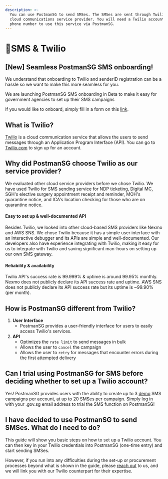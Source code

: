 ```yaml
---
description: >-
  You can use PostmanSG to send SMSes. The SMSes are sent through Twilio, our
  cloud communications service provider. You will need a Twilio account and a
  phone number to use this service via PostmanSG.
---
```


# 📱SMS & Twilio

## \[New] Seamless PostmanSG SMS onboarding!

We understand that onboarding to Twilio and senderID registration can be a hassle so we want to make this more seamless for you.

We are launching PostmanSG SMS onboarding in Beta to make it easy for government agencies to set up their SMS campaigns

If you would like to onboard, simply fill in a form on this [link](https://go.gov.sg/postman-sms-form).

## What is Twilio?

[Twilio](https://www.twilio.com/) is a cloud communication service that allows the users to send messages through an Application Program Interface (API). You can go to [Twilio.com](https://www.twilio.com/) to sign up for an account.

## Why did PostmanSG choose Twilio as our service provider?

We evaluated other cloud service providers before we chose Twilio. We have used Twilio for SMS sending service for NDP ticketing, Digital MC, SGH's elective surgery appointment receipt and reminder, MOH's quarantine notice, and ICA's location checking for those who are on quarantine notice.

#### **Easy to set up & well-documented API**

Besides Twilio, we looked into other cloud-based SMS providers like Nexmo and AWS SNS. We chose Twilio because it has a simple user interface with an interactive debugger and its APIs are simple and well-documented. Our developers also have experience integrating with Twilio, making it easy for us to integrate with Twilio and saving significant man-hours on setting up our own SMS gateway.

#### **Reliability & availability**

Twilio API's success rate is 99.999% & uptime is around 99.95% monthly. Nexmo does not publicly declare its API success rate and uptime. AWS SNS does not publicly declare its API success rate but its uptime is \~99.90% (per month).

## How is PostmanSG different from Twilio?

1. **User Interface**
   * PostmanSG provides a user-friendly interface for users to easily access Twilio's services.
2. **API**
   * Optimizes the `rate limit` to send messages in bulk
   * Allows the user to `cancel` the campaign
   * Allows the user to `retry` for messages that encounter errors during the first attempted delivery

## Can I trial using PostmanSG for SMS before deciding whether to set up a Twilio account?

Yes! PostmanSG provides users with the ability to create up to 3 [demo](../../before-you-start/demo-mode.md) SMS campaigns per account, at up to 20 SMSes per campaign. Simply log in with your .gov.sg email address to trial the SMS function on PostmanSG!

## I have decided to use PostmanSG to send SMSes. What do I need to do?

This guide will show you basic steps on how to set up a Twilio account. You can then key in your Twilio credentials into PostmanSG (one-time entry) and start sending SMSes.

However, if you run into any difficulties during the set-up or procurement processes beyond what is shown in the guide, please [reach out](https://form.gov.sg/#!/62b19812ff209e00126f2c47) to us, and we will link you with our Twilio counterpart for their expertise.
